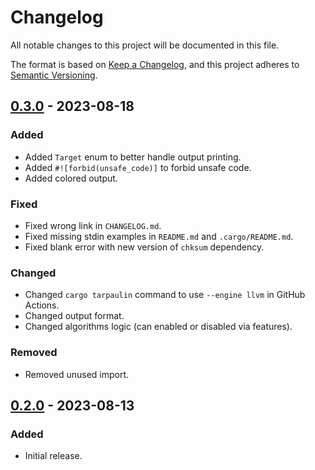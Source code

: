 # Changelog

All notable changes to this project will be documented in this file.

The format is based on [Keep a Changelog](https://keepachangelog.com/en/1.0.0/),
and this project adheres to [Semantic Versioning](https://semver.org/spec/v2.0.0.html).

## [0.3.0] - 2023-08-18

### Added

- Added `Target` enum to better handle output printing.
- Added `#![forbid(unsafe_code)]` to forbid unsafe code.
- Added colored output.

### Fixed

- Fixed wrong link in `CHANGELOG.md`.
- Fixed missing stdin examples in `README.md` and `.cargo/README.md`.
- Fixed blank error with new version of `chksum` dependency.

### Changed

- Changed `cargo tarpaulin` command to use `--engine llvm` in GitHub Actions.
- Changed output format.
- Changed algorithms logic (can enabled or disabled via features).

### Removed

- Removed unused import.

## [0.2.0] - 2023-08-13

### Added

- Initial release.

[0.3.0]: https://github.com/ferric-bytes/chksum-cli/compare/v0.2.0...v0.3.0
[0.2.0]: https://github.com/ferric-bytes/chksum-cli/releases/tag/v0.2.0
